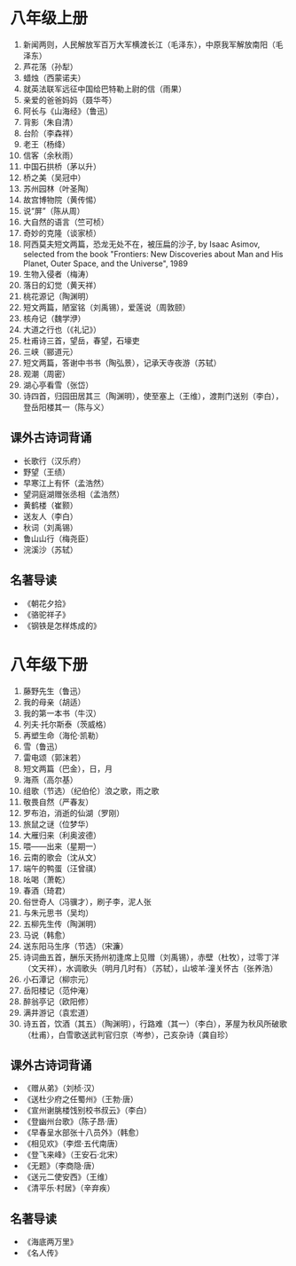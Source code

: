 # 八年级上册
1. 新闻两则，人民解放军百万大军横渡长江（毛泽东），中原我军解放南阳（毛泽东）
2. 芦花荡（孙犁）
3. 蜡烛（西蒙诺夫）
4. 就英法联军远征中国给巴特勒上尉的信（雨果）
5. 亲爱的爸爸妈妈（聂华芩）
6. 阿长与《山海经》（鲁迅）
7. 背影（朱自清）
8. 台阶（李森祥）
9. 老王（杨绛）
10. 信客（余秋雨）
11. 中国石拱桥（茅以升）
12. 桥之美（吴冠中）
13. 苏州园林（叶圣陶）
14. 故宫博物院（黄传惕）
15. 说“屏”（陈从周）
16. 大自然的语言（竺可桢）
17. 奇妙的克隆（谈家桢）
18. 阿西莫夫短文两篇，恐龙无处不在，被压扁的沙子, by Isaac Asimov, selected from the book "Frontiers: New Discoveries about Man and His Planet, Outer Space, and the Universe", 1989
19. 生物入侵者（梅涛）
20. 落日的幻觉（黄天祥）
21. 桃花源记（陶渊明）
22. 短文两篇，陋室铭（刘禹锡），爱莲说（周敦颐）
23. 核舟记（魏学洢）
24. 大道之行也（《礼记》）
25. 杜甫诗三首，望岳，春望，石壕吏
26. 三峡（郦道元）
27. 短文两篇，答谢中书书（陶弘景），记承天寺夜游（苏轼）
28. 观潮（周密）
29. 湖心亭看雪（张岱）
30. 诗四首，归园田居其三（陶渊明），使至塞上（王维），渡荆门送别（李白），登岳阳楼其一（陈与义）
## 课外古诗词背诵
* 长歌行（汉乐府）
* 野望（王绩）
* 早寒江上有怀（孟浩然）
* 望洞庭湖赠张丞相（孟浩然）
* 黄鹤楼（崔颢）
* 送友人（李白）
* 秋词（刘禹锡）
* 鲁山山行（梅尧臣）
* 浣溪沙（苏轼）
## 名著导读
* 《朝花夕拾》
* 《骆驼祥子》
* 《钢铁是怎样炼成的》
# 八年级下册
1. 藤野先生（鲁迅）
2. 我的母亲（胡适）
3. 我的第一本书（牛汉）
4. 列夫·托尔斯泰（茨威格）
5. 再塑生命（海伦·凯勒）
6. 雪（鲁迅）
7. 雷电颂（郭沫若）
8. 短文两篇（巴金），日，月
9. 海燕（高尔基）
10. 组歌（节选）（纪伯伦）浪之歌，雨之歌
11. 敬畏自然（严春友）
12. 罗布泊，消逝的仙湖（罗刚）
13. 旅鼠之谜（位梦华）
14. 大雁归来（利奥波德）
15. 喂——出来（星期一）
16. 云南的歌会（沈从文）
17. 端午的鸭蛋（汪曾祺）
18. 吆喝（萧乾）
19. 春酒（琦君）
20. 俗世奇人（冯骥才），刷子李，泥人张
21. 与朱元思书（吴均）
22. 五柳先生传（陶渊明）
23. 马说（韩愈）
24. 送东阳马生序（节选）（宋濂）
25. 诗词曲五首，酬乐天扬州初逢席上见赠（刘禹锡），赤壁（杜牧），过零丁洋（文天祥），水调歌头（明月几时有）（苏轼），山坡羊·潼关怀古（张养浩）
26. 小石潭记（柳宗元）
27. 岳阳楼记（范仲淹）
28. 醉翁亭记（欧阳修）
29. 满井游记（袁宏道）
30. 诗五首，饮酒（其五）（陶渊明），行路难（其一）（李白），茅屋为秋风所破歌（杜甫），白雪歌送武判官归京（岑参），己亥杂诗（龚自珍）
## 课外古诗词背诵
* 《赠从弟》（刘桢·汉）
* 《送杜少府之任蜀州》（王勃·唐）
* 《宣州谢朓楼饯别校书叔云》（李白）
* 《登幽州台歌》（陈子昂·唐）
* 《早春呈水部张十八员外》（韩愈）
* 《相见欢》（李煜·五代南唐）
* 《登飞来峰》（王安石·北宋）
* 《无题》（李商隐·唐）
* 《送元二使安西》（王维）
* 《清平乐·村居》（辛弃疾）
## 名著导读
* 《海底两万里》
* 《名人传》
